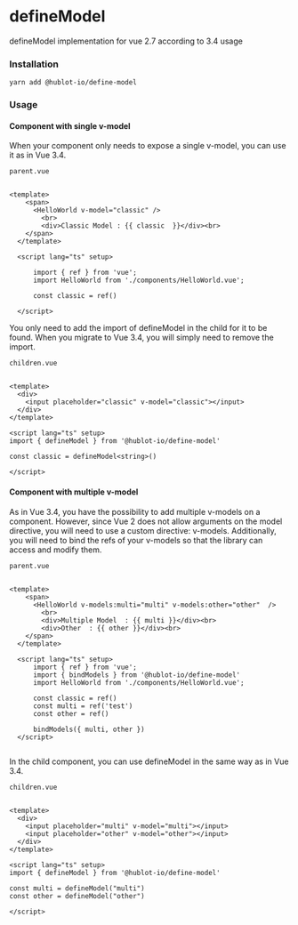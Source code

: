 # defineModel

defineModel implementation for vue 2.7 according to 3.4 usage

### Installation 

```
yarn add @hublot-io/define-model
```

### Usage

#### Component with single v-model 

When your component only needs to expose a single v-model, you can use it as in Vue 3.4.

`parent.vue`

```vue

<template>
    <span>
      <HelloWorld v-model="classic" />
        <br>
        <div>Classic Model : {{ classic  }}</div><br>
    </span>
  </template>
  
  <script lang="ts" setup>

      import { ref } from 'vue';
      import HelloWorld from './components/HelloWorld.vue';

      const classic = ref()

  </script>
```


You only need to add the import of defineModel in the child for it to be found. When you migrate to Vue 3.4, you will simply need to remove the import.


`children.vue `

```vue

<template>
  <div>
    <input placeholder="classic" v-model="classic"></input>
  </div>
</template>

<script lang="ts" setup>
import { defineModel } from '@hublot-io/define-model'

const classic = defineModel<string>()

</script>

```




#### Component with multiple v-model 

As in Vue 3.4, you have the possibility to add multiple v-models on a component. However, since Vue 2 does not allow arguments on the model directive, you will need to use a custom directive: v-models.
Additionally, you will need to bind the refs of your v-models so that the library can access and modify them.

`parent.vue`

```vue

<template>
    <span>
      <HelloWorld v-models:multi="multi" v-models:other="other"  />
        <br>
        <div>Multiple Model  : {{ multi }}</div><br>
        <div>Other  : {{ other }}</div><br>
    </span>
  </template>
  
  <script lang="ts" setup>
      import { ref } from 'vue';
      import { bindModels } from '@hublot-io/define-model'
      import HelloWorld from './components/HelloWorld.vue';

      const classic = ref()
      const multi = ref('test')
      const other = ref()

      bindModels({ multi, other })
  </script>
  
```

In the child component, you can use defineModel in the same way as in Vue 3.4.

`children.vue`

```vue

<template>
  <div>
    <input placeholder="multi" v-model="multi"></input>
    <input placeholder="other" v-model="other"></input>
  </div>
</template>

<script lang="ts" setup>
import { defineModel } from '@hublot-io/define-model'

const multi = defineModel("multi")
const other = defineModel("other")

</script>

```
